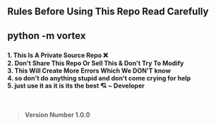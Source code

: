<h2>Rules Before Using This Repo Read Carefully</h2>

###

<h2>python -m vortex</h2>

###

<b>1. This Is A Private Source Repo ❌
<br>
2. Don't Share This Repo Or Sell This & Don't Try To Modify
<br>
3. This Will Create More Errors Which We DON'T know 
<br>
4. so don't do anything stupid and don't come crying for help
<br>
5. just use it as it is its the best 💘 ~ Developer</b>
<br>
<br>
<br>
<b><blockquote>Version Number 1.0.0</blockquote></b>

